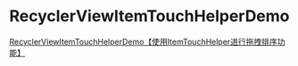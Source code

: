 # RecyclerViewItemTouchHelperDemo
[RecyclerViewItemTouchHelperDemo【使用ItemTouchHelper进行拖拽排序功能】](https://www.cnblogs.com/whycxb/p/9314441.html)
